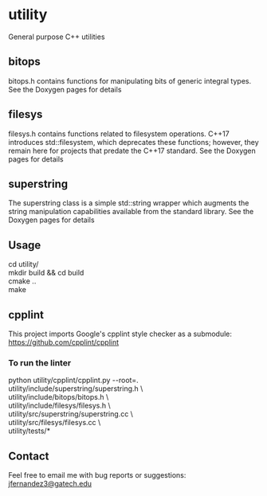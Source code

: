 # utility
General purpose C++ utilities


## bitops

bitops.h contains functions for manipulating bits of generic integral types.
See the Doxygen pages for details


## filesys

filesys.h contains functions related to filesystem operations. C++17
introduces std::filesystem, which deprecates these functions; however, they
remain here for projects that predate the C++17 standard. See the Doxygen
pages for details


## superstring

The superstring class is a simple std::string wrapper which augments the
string manipulation capabilities available from the standard library. See the
Doxygen pages for details


## Usage

cd utility/  
mkdir build && cd build  
cmake ..  
make


## cpplint

This project imports Google's cpplint style checker as a submodule: https://github.com/cpplint/cpplint


### To run the linter

python utility/cpplint/cpplint.py --root=. utility/include/superstring/superstring.h \\  
                                           utility/include/bitops/bitops.h           \\  
                                           utility/include/filesys/filesys.h         \\  
                                           utility/src/superstring/superstring.cc    \\  
                                           utility/src/filesys/filesys.cc            \\  
                                           utility/tests/*


## Contact

Feel free to email me with bug reports or suggestions:
jfernandez3@gatech.edu